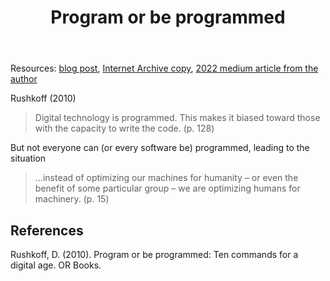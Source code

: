 ﻿---
backlinks:
- title: Teaching Digital Technologies
  url: /memex/sense/Teaching/Digital_Technologies/teaching-digital-technologies.html
tags: teaching, programming, software
title: Program or be programmed
type: note
---
Resources: [blog post](https://djon.es/blog/2011/01/06/a-command-for-organisations-program-or-be-programmed/), [Internet Archive copy](https://archive.org/details/program_or_be_programmed/page/n5/mode/2up), [2022 medium article from the author](https://rushkoff.medium.com/program-or-be-programmed-633fb8f045f3)

Rushkoff (2010)

> Digital technology is programmed. This makes it biased toward those with the capacity to write the code. (p. 128)

But not everyone can (or every software be) programmed, leading to the situation

> …instead of optimizing our machines for humanity – or even the benefit of some particular group – we are optimizing humans for machinery. (p. 15)

## References

Rushkoff, D. (2010). Program or be programmed: Ten commands for a digital age. OR Books.